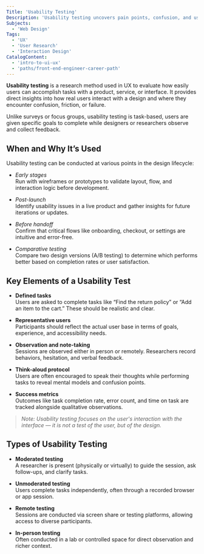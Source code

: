 ```yaml
---
Title: 'Usability Testing'
Description: 'Usability testing uncovers pain points, confusion, and usability issues.'
Subjects:
  - 'Web Design'
Tags:
  - 'UX'
  - 'User Research'
  - 'Interaction Design'
CatalogContent:
  - 'intro-to-ui-ux'
  - 'paths/front-end-engineer-career-path'
---
```


**Usability testing** is a research method used in UX to evaluate how easily users can accomplish tasks with a product, service, or interface. It provides direct insights into how real users interact with a design and where they encounter confusion, friction, or failure.

Unlike surveys or focus groups, usability testing is task-based, users are given specific goals to complete while designers or researchers observe and collect feedback.

## When and Why It’s Used

Usability testing can be conducted at various points in the design lifecycle:

- _Early stages_  
  Run with wireframes or prototypes to validate layout, flow, and interaction logic before development.

- _Post-launch_  
  Identify usability issues in a live product and gather insights for future iterations or updates.

- _Before handoff_  
  Confirm that critical flows like onboarding, checkout, or settings are intuitive and error-free.

- _Comparative testing_  
  Compare two design versions (A/B testing) to determine which performs better based on completion rates or user satisfaction.

## Key Elements of a Usability Test

- **Defined tasks**  
  Users are asked to complete tasks like “Find the return policy” or “Add an item to the cart.” These should be realistic and clear.

- **Representative users**  
  Participants should reflect the actual user base in terms of goals, experience, and accessibility needs.

- **Observation and note-taking**  
  Sessions are observed either in person or remotely. Researchers record behaviors, hesitation, and verbal feedback.

- **Think-aloud protocol**  
  Users are often encouraged to speak their thoughts while performing tasks to reveal mental models and confusion points.

- **Success metrics**  
  Outcomes like task completion rate, error count, and time on task are tracked alongside qualitative observations.

> _Note: Usability testing focuses on the user's interaction with the interface — it is not a test of the user, but of the design._

## Types of Usability Testing

- **Moderated testing**  
  A researcher is present (physically or virtually) to guide the session, ask follow-ups, and clarify tasks.

- **Unmoderated testing**  
  Users complete tasks independently, often through a recorded browser or app session.

- **Remote testing**  
  Sessions are conducted via screen share or testing platforms, allowing access to diverse participants.

- **In-person testing**  
  Often conducted in a lab or controlled space for direct observation and richer context.
